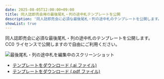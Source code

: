 ```yaml
---
date: 2025-08-05T12:00:00+09:00
title: 同人誌即売会用の最後尾札・列の途中札テンプレートを公開
description: '同人誌即売会に必須な最後尾札・列の途中札のテンプレートを公開します。'
showList: true
---
```


同人誌即売会に必須な最後尾札・列の途中札のテンプレートを公開します。  
CC0 ライセンスで公開しますので自由にご利用ください。

![最後尾札・列の途中札を編集中のスクリーンショット](/posts/20250805-eolcard/screenshot1.png)

- [テンプレートをダウンロード (.ai ファイル)](nectarition_eolcard_template.ai)
- [テンプレートをダウンロード (.pdf ファイル)](nectarition_eolcard_template.pdf)

